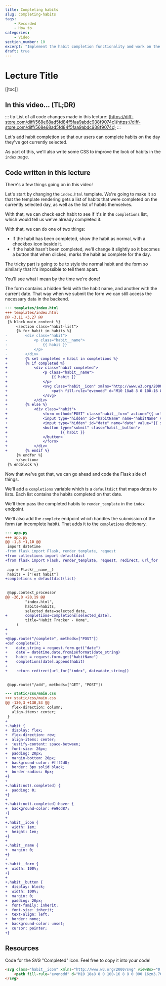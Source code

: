 ```yaml
---
title: Completing habits
slug: completing-habits
tags:
    - Recorded
    - How to
categories:
    - Video
section_number: 10
excerpt: "Implement the habit completion functionality and work on the styling for it!"
draft: true
---
```


# Lecture Title

[[toc]]
## In this video... (TL;DR)

::: tip
List of all code changes made in this lecture: [https://diff-store.com/diff/568e68ad5fd84f5faa9abdc938f9074c](https://diff-store.com/diff/568e68ad5fd84f5faa9abdc938f9074c)
:::

Let's add habit completion so that our users can complete habits on the day they've got currently selected.

As part of this, we'll also write some CSS to improve the look of habits in the `index` page.

## Code written in this lecture

There's a few things going on in this video!

Let's start by changing the `index.html` template. We're going to make it so that the template rendering gets a list of habits that were completed on the currently selected day, as well as the list of habits themselves.

With that, we can check each habit to see if it's in the `completions` list, which would tell us we've already completed it.

With that, we can do one of two things:

- If the habit has been completed, show the habit as normal, with a checkbox icon beside it.
- If the habit hasn't been completed, we'll change it slightly so it becomes a button that when clicked, marks the habit as complete for the day.

The tricky part is going to be to style the normal habit and the form so similarly that it's impossible to tell them apart.

You'll see what I mean by the time we're done!

The form contains a hidden field with the habit name, and another with the current date. That way when we submit the form we can still access the necessary data in the backend.

```diff
--- templates/index.html
+++ templates/index.html
@@ -3,11 +3,27 @@
 {% block main_content %}
     <section class="habit-list">
     {% for habit in habits %}
-        <div class="habit">
-            <p class="habit__name">
-                {{ habit }}
-            </p>
-        </div>
+        {% set completed = habit in completions %}
+        {% if completed %}
+            <div class="habit completed">
+                <p class="habit__name">
+                    {{ habit }}
+                </p>
+                <svg class="habit__icon" xmlns="http://www.w3.org/2000/svg" viewBox="0 0 20 20" fill="currentColor">
+                    <path fill-rule="evenodd" d="M10 18a8 8 0 100-16 8 8 0 000 16zm3.707-9.293a1 1 0 00-1.414-1.414L9 10.586 7.707 9.293a1 1 0 00-1.414 1.414l2 2a1 1 0 001.414 0l4-4z" clip-rule="evenodd" />
+                </svg>
+            </div>
+        {% else %}
+            <div class="habit">
+                <form method="POST" class="habit__form" action="{{ url_for('complete') }}">
+                <input type="hidden" id="habitName" name="habitName" value="{{ habit }}" />
+                <input type="hidden" id="date" name="date" value="{{ selected_date }}" />
+                <button type="submit" class="habit__button">
+                        {{ habit }}
+                </button>
+                </form>
+            </div>
+        {% endif %}
     {% endfor %}
     </section>
 {% endblock %}
```

Now that we've got that, we can go ahead and code the Flask side of things.

We'll add a `completions` variable which is a `defaultdict` that maps dates to lists. Each list contains the habits completed on that date.

We'll then pass the completed habits to `render_template` in the `index` endpoint.

We'll also add the `complete` endpoint which handles the submission of the form (an incomplete habit). That adds it to the `completions` dictionary.

```diff
--- app.py
+++ app.py
@@ -1,8 +1,10 @@
 import datetime
-from flask import Flask, render_template, request
+from collections import defaultdict
+from flask import Flask, render_template, request, redirect, url_for
 
 app = Flask(__name__)
 habits = ["Test habit"]
+completions = defaultdict(list)
 
 
 @app.context_processor
@@ -26,8 +28,19 @@
         "index.html",
         habits=habits,
         selected_date=selected_date,
+        completions=completions[selected_date],
         title="Habit Tracker - Home",
     )
+
+
+@app.route("/complete", methods=["POST"])
+def complete():
+    date_string = request.form.get("date")
+    date = datetime.date.fromisoformat(date_string)
+    habit = request.form.get("habitName")
+    completions[date].append(habit)
+
+    return redirect(url_for("index", date=date_string))
 
 
 @app.route("/add", methods=["GET", "POST"])
```

```diff
--- static/css/main.css
+++ static/css/main.css
@@ -130,3 +130,53 @@
   flex-direction: column;
   align-items: center;
 }
+
+.habit {
+  display: flex;
+  flex-direction: row;
+  align-items: center;
+  justify-content: space-between;
+  font-size: 26px;
+  padding: 20px;
+  margin-bottom: 20px;
+  background-color: #fff2d8;
+  border: 3px solid black;
+  border-radius: 6px;
+}
+
+.habit:not(.completed) {
+  padding: 0;
+}
+
+.habit:not(.completed):hover {
+  background-color: #e9cd87;
+}
+
+.habit__icon {
+  width: 1em;
+  height: 1em;
+}
+
+.habit__name {
+  margin: 0;
+}
+
+.habit__form {
+  width: 100%;
+}
+
+.habit__button {
+  display: block;
+  width: 100%;
+  margin: 0;
+  padding: 20px;
+  font-family: inherit;
+  font-size: inherit;
+  text-align: left;
+  border: none;
+  background-color: unset;
+  cursor: pointer;
+}
```

## Resources

Code for the SVG "Completed" icon. Feel free to copy it into your code!

```html
<svg class="habit__icon" xmlns="http://www.w3.org/2000/svg" viewBox="0 0 20 20" fill="currentColor">
    <path fill-rule="evenodd" d="M10 18a8 8 0 100-16 8 8 0 000 16zm3.707-9.293a1 1 0 00-1.414-1.414L9 10.586 7.707 9.293a1 1 0 00-1.414 1.414l2 2a1 1 0 001.414 0l4-4z" clip-rule="evenodd" />
</svg>
```